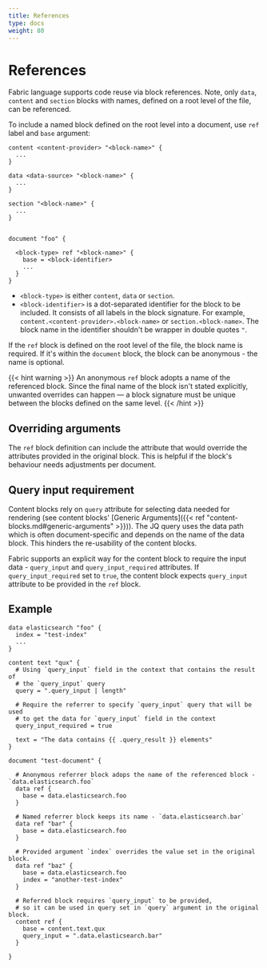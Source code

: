 ```yaml
---
title: References
type: docs
weight: 80
---
```


# References

Fabric language supports code reuse via block references. Note, only `data`, `content` and `section` blocks with names, defined on a root level of the file, can be referenced.

To include a named block defined on the root level into a document, use `ref` label and `base` argument:

```hcl
content <content-provider> "<block-name>" {
  ...
}

data <data-source> "<block-name>" {
  ...
}

section "<block-name>" {
  ...
}


document "foo" {

  <block-type> ref "<block-name>" {
    base = <block-identifier>
    ... 
  }
}
```

- `<block-type>` is either `content`, `data` or `section`.
- `<block-identifier>` is a dot-separated identifier for the block to be included. It consists of all labels in the block signature. For example, `content.<content-provider>.<block-name>` or `section.<block-name>`. The block name in the identifier shouldn't be wrapper in double quotes `"`.

If the `ref` block is defined on the root level of the file, the block name is required. If it's within the `document` block, the block can be anonymous - the name is optional.

{{< hint warning >}}
An anonymous `ref` block adopts a name of the referenced block. Since the final name of the block isn't stated explicitly, unwanted overrides can happen — a block signature must be unique between the blocks defined on the same level.
{{< /hint >}}

## Overriding arguments

The `ref` block definition can include the attribute that would override the attributes provided in the original block. This is helpful if the block's behaviour needs adjustments per document.

## Query input requirement

Content blocks rely on `query` attribute for selecting data needed for rendering (see content blocks' [Generic Arguments]({{< ref "content-blocks.md#generic-arguments" >}})). The JQ query uses the data path which is often document-specific and depends on the name of the data block. This hinders the re-usability of the content blocks.

Fabric supports an explicit way for the content block to require the input data - `query_input` and `query_input_required` attributes. If `query_input_required` set to `true`, the content block expects `query_input` attribute to be provided in the `ref` block.

## Example

```hcl
data elasticsearch "foo" {
  index = "test-index"
  ...
}

content text "qux" {
  # Using `query_input` field in the context that contains the result of
  # the `query_input` query
  query = ".query_input | length"

  # Require the referrer to specify `query_input` query that will be used
  # to get the data for `query_input` field in the context
  query_input_required = true

  text = "The data contains {{ .query_result }} elements"
}

document "test-document" {

  # Anonymous referrer block adops the name of the referenced block - `data.elasticsearch.foo`
  data ref {
    base = data.elasticsearch.foo
  }

  # Named referrer block keeps its name - `data.elasticsearch.bar`
  data ref "bar" {
    base = data.elasticsearch.foo
  }

  # Provided argument `index` overrides the value set in the original block.
  data ref "baz" {
    base = data.elasticsearch.foo
    index = "another-test-index"
  }

  # Referred block requires `query_input` to be provided,
  # so it can be used in query set in `query` argument in the original block.
  content ref {
    base = content.text.qux
    query_input = ".data.elasticsearch.bar"
  }

}
```
